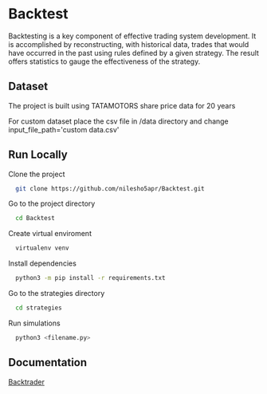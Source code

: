 # Backtest

Backtesting is a key component of effective trading system development. It is accomplished by reconstructing, with historical data, trades that would have occurred in the past using rules defined by a given strategy. The result offers statistics to gauge the effectiveness of the strategy.   

## Dataset  

The project is built using TATAMOTORS share price data for 20 years  

For custom dataset place the csv file in /data directory and change input_file_path='custom data.csv'

## Run Locally  

Clone the project    

```bash
  git clone https://github.com/nilesho5apr/Backtest.git
```
Go to the project directory  

```bash
  cd Backtest
```
Create virtual enviroment  

```bash
  virtualenv venv
```

Install dependencies  

```bash
  python3 -m pip install -r requirements.txt
```

Go to the strategies directory  

```bash
  cd strategies
```

Run simulations  

```bash
  python3 <filename.py>
```

## Documentation  

[Backtrader](https://www.backtrader.com/docu/quickstart/quickstart/)
